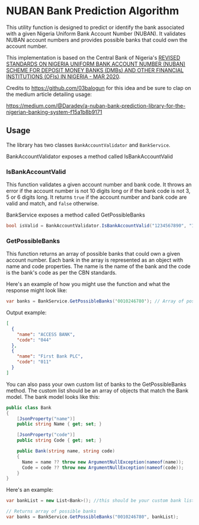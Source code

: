 # NUBAN Bank Prediction Algorithm

This utility function is designed to predict or identify the bank associated with a given Nigeria Uniform Bank Account Number (NUBAN). 
It validates NUBAN account numbers and provides possible banks that could own the account number.

This implementation is based on the Central Bank of Nigeria's [REVISED STANDARDS ON NIGERIA UNIFORM BANK ACCOUNT NUMBER (NUBAN) SCHEME FOR DEPOSIT MONEY BANKS (DMBs) AND OTHER FINANCIAL INSTITUTIONS (OFIs) IN NIGERIA - MAR 2020](https://www.cbn.gov.ng/out/2020/psmd/revised%20standards%20on%20nigeria%20uniform%20bank%20account%20number%20(nuban)%20for%20banks%20and%20other%20financial%20institutions%20.pdf).

Credits to https://github.com/03balogun for this idea and be sure to clap on the medium article detailing usage:

https://medium.com/@Daradev/a-nuban-bank-prediction-library-for-the-nigerian-banking-system-f15a1b8b9171

## Usage

The library has two classes `BankAccountValidator` and `BankService`.

BankAccountValidator exposes a method called IsBankAccountValid
### IsBankAccountValid

This function validates a given account number and bank code. It throws an error if the account number is not 10 digits long or if the bank code is not 3, 5 or 6 digits long. It returns `true` if the account number and bank code are valid and match, and `false` otherwise.

BankService exposes a method called GetPossibleBanks

```C#
bool isValid = BankAccountValidator.IsBankAccountValid("1234567890", "123"); // true
```

### GetPossibleBanks

This function returns an array of possible banks that could own a given account number. Each bank in the array is represented as an object with name and code properties. The name is the name of the bank and the code is the bank's code as per the CBN standards.

Here's an example of how you might use the function and what the response might look like:
```C#
var banks = BankService.GetPossibleBanks('0010246780'); // Array of possible banks
```
Output example:
```json
[
  {
    "name": "ACCESS BANK",
    "code": "044"
  },
  {
    "name": "First Bank PLC",
    "code": "011"
  }
]
```

You can also pass your own custom list of banks to the GetPossibleBanks method. The custom list should be an array of objects that match the Bank model. The bank model looks like this:


```C#
public class Bank
{
    [JsonProperty("name")]
    public string Name { get; set; }

    [JsonProperty("code")]
    public string Code { get; set; }

    public Bank(string name, string code)
    {
      Name = name ?? throw new ArgumentNullException(nameof(name));
      Code = code ?? throw new ArgumentNullException(nameof(code));
    }
}
```

Here's an example:

```C#
var bankList = new List<Bank>(); //this should be your custom bank list

// Returns array of possible banks
var banks = BankService.GetPossibleBanks("0010246780", bankList);
```

